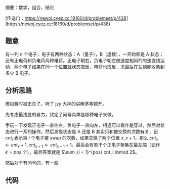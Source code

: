 摘要：数学，组合，结论

[传送门：https://newoj.cyez.cc:18160/d/problemset/p/438](https://newoj.cyez.cc:18160/d/problemset/p/438)

## 题意

有一列 $n$ 个电子，电子有两种状态：A（量子），B（虚数），一开始都是 A 状态；还有正电荷和负电荷两种电荷。正电子朝右，负电子朝左做速度相同的匀速直线运动，两个电子如果在同一个位置就状态取反，电荷也取反，求最后在左侧能收集到多少 B 电子。

## 分析思路

模拟赛时被击杀了。听了 jzy 大神的讲解茅塞顿开。

先考虑最浅显的暴力，钦定了问号具体是哪种电子来做。

手玩一下发现正电子一直往右，负电子一直向左，相遇可以看作是穿过，然后对状态进行一系列操作。然后发现状态是 A 还是 B 其实只和被交换的次数有关，记 $cnt_i$ 表示第 $i$ 个电子被 swap 的次数，如果交换了两个位置 $x, x + 1$，那么 $cnt_x \gets cnt_x + 1, cnt_{x + 1} \gets cnt_{x + 1} + 1$。最后会有若干个正电子聚集在最左端（记作 $k = pos$ 个），最后答案就是 $\sum_{i = 1}^{pos} cnt_i \bmod 2$。

然后对于有问号的，有一些

## 代码

```cpp
```
